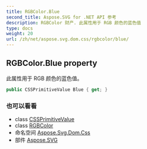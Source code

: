 ```yaml
---
title: RGBColor.Blue
second_title: Aspose.SVG for .NET API 参考
description: RGBColor 财产. 此属性用于 RGB 颜色的蓝色值
type: docs
weight: 20
url: /zh/net/aspose.svg.dom.css/rgbcolor/blue/
---
```

## RGBColor.Blue property

此属性用于 RGB 颜色的蓝色值。

```csharp
public CSSPrimitiveValue Blue { get; }
```

### 也可以看看

* class [CSSPrimitiveValue](../../cssprimitivevalue/)
* class [RGBColor](../)
* 命名空间 [Aspose.Svg.Dom.Css](../../rgbcolor/)
* 部件 [Aspose.SVG](../../../)


